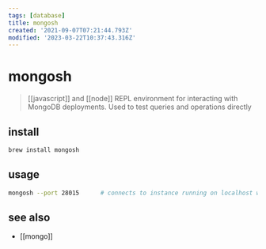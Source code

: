 ```yaml
---
tags: [database]
title: mongosh
created: '2021-09-07T07:21:44.793Z'
modified: '2023-03-22T10:37:43.316Z'
---
```


# mongosh

> [[javascript]] and [[node]] REPL environment for interacting with MongoDB deployments. Used to test queries and operations directly

## install

```sh
brew install mongosh
```

## usage

```sh
mongosh --port 28015      # connects to instance running on localhost with a non-default port
```

## see also
 
- [[mongo]]
